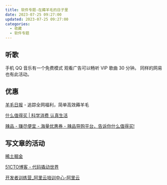 ```yaml
---
title: 软件专题-在薅羊毛的日子里
date: 2023-07-25 09:27:00
updated: 2023-07-25 09:27:00
categories:
  - 收藏
  - 软件专题
---
```


## 听歌

手机 QQ 音乐有一个免费模式 观看广告可以畅听 VIP 歌曲 30 分钟。
同样的网易也有此活动。

## 优惠

[羊毛日报](https://ym.today) - 追踪全网福利，简单高效薅羊毛

[什么值得买 | 科学消费 认真生活](https://www.smzdm.com/)

[辣品 - 赚尽便宜 - 海量优惠券 - 辣品导购平台，告诉你什么值得买!](https://www.lapin365.com/)

## 写文章的活动

[稀土掘金](https://juejin.cn/)

[51CTO博客 - 代码撬动世界](https://blog.51cto.com/)

[开发者训练营_阿里云培训中心-阿里云](https://edu.aliyun.com/trainingcamp/)
